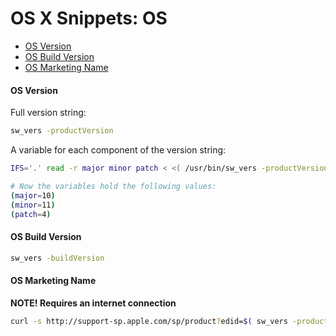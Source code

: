 # OS X Snippets: OS 

* [OS Version](https://github.com/erikberglund/Scripts/blob/master/snippets/osx_os.md#os-version)
* [OS Build Version](https://github.com/erikberglund/Scripts/blob/master/snippets/osx_os.md#os-build-version)
* [OS Marketing Name](https://github.com/erikberglund/Scripts/blob/master/snippets/osx_os.md#os-marketing-name)

#### OS Version

Full version string:

```bash
sw_vers -productVersion
```

A variable for each component of the version string:

```bash
IFS='.' read -r major minor patch < <( /usr/bin/sw_vers -productVersion )

# Now the variables hold the following values:
(major=10)
(minor=11)
(patch=4)
```

#### OS Build Version

```bash
sw_vers -buildVersion
```

#### OS Marketing Name

**NOTE! Requires an internet connection**

```bash
curl -s http://support-sp.apple.com/sp/product?edid=$( sw_vers -productVersion ) | xpath '/root/configCode/text()' 2>/dev/null
```